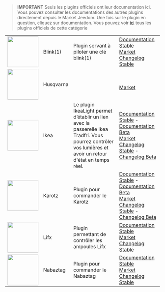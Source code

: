 
>**IMPORTANT**
>Seuls les plugins officiels ont leur documentation ici. Vous pouvez consulter les documentations des autres plugins directement depuis le Market Jeedom. Une fois sur le plugin en question, cliquez sur documentation.
>Vous pouvez voir [ici](https://market.jeedom.com/index.php?v=d&p=market&type=plugin&categorie=devicecommunication) tous les plugins officiels de cette catégorie


| | | | |
|--- | --- | --- | ---|
|<img src="blink1/blink1_icon.png" class="pluginLogo" width="100" />|Blink(1)|Plugin servant à piloter une clé blink(1)|[Documentation Stable](blink1/index.md)<br/>[Market](https://market.jeedom.com/index.php?v=d&p=market_display&id=1244)<br/>[Changelog Stable](blink1/changelog.md)|
|<img src="husqvarna/husqvarna_icon.png" class="pluginLogo" width="100" />|Husqvarna||<br/>[Market](https://market.jeedom.com/index.php?v=d&p=market_display&id=3101)|
|<img src="ikealight/ikealight_icon.png" class="pluginLogo" width="100" />|Ikea|Le plugin IkeaLight permet d’établir un lien avec la passerelle Ikea Tradfri. Vous pourrez contrôler vos lumières et avoir un retour d'état en temps réel.|[Documentation Stable](ikealight/index.md) - [Documentation Beta](ikealight/beta/index.md)<br/>[Market](https://market.jeedom.com/index.php?v=d&p=market_display&id=3039)<br/>[Changelog Stable](ikealight/changelog.md) - [Changelog Beta](ikealight/beta/changelog.md)|
|<img src="karotz/karotz_icon.png" class="pluginLogo" width="100" />|Karotz|Plugin pour commander le Karotz|[Documentation Stable](karotz/index.md) - [Documentation Beta](karotz/beta/index.md)<br/>[Market](https://market.jeedom.com/index.php?v=d&p=market_display&id=148)<br/>[Changelog Stable](karotz/changelog.md) - [Changelog Beta](karotz/beta/changelog.md)|
|<img src="lifx/lifx_icon.png" class="pluginLogo" width="100" />|Lifx|Plugin permettant de contrôler les ampoules Lifx|[Documentation Stable](lifx/index.md)<br/>[Market](https://market.jeedom.com/index.php?v=d&p=market_display&id=2070)<br/>[Changelog Stable](lifx/changelog.md)|
|<img src="nabaztag/nabaztag_icon.png" class="pluginLogo" width="100" />|Nabaztag|Plugin pour commander le Nabaztag|[Documentation Stable](nabaztag/index.md)<br/>[Market](https://market.jeedom.com/index.php?v=d&p=market_display&id=151)<br/>[Changelog Stable](nabaztag/changelog.md)|
